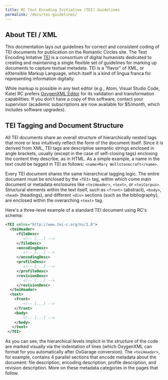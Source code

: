 ```yaml
---
title: RC Text Encoding Initiative (TEI) Guidelines
permalink: /docs/tei-guidelines/
---
```


## About TEI / XML

This docmentation lays out guidelines for correct and consistent coding of TEI documents for publication on the Romantic Circles site. The Text Encoding Initative [TEI](https://tei-c.org) is a consortium of digital humanists dedicated to creating and maintaining a single flexible set of guidelines for marking up documents to capture textual metadata. TEI is a "flavor" of XML, or eXtensible Markup Language, which itself is a kind of lingua franca for representing information digitally.

While markup is possible in any text editor (e.g., Atom, Visual Studio Code, Kate) RC prefers [OxygenXML Editor](https://www.oxygenxml.com/) for its validation and transformation capabilities. If you don't have a copy of this software, contact your supervisor (academic subscriptions are now available for $5/month, which includes software upgrades).

## TEI Tagging and Document Structure

All TEI documents share an overall structure of hierarchically nested tags that more or less intuitively reflect the form of the document itself. Since it is derived from XML, TEI tags are descriptive semantic strings enclosed in angle brackets, usually (except in the case of self-closing tags) enclosing the content they describe, as in HTML. As a simple example, a name in the text could be tagged in TEI as follows: `<name>Mary Wollstonecraft</name>`.

Every TEI document shares the same hierarchical tagging logic. The entire document must be enclosed by the `<TEI>` tag, within which come main document or metadata enclosures like `<teiHeader>`, `<text>`, or `<teiCorpus>`. Structural elements within the text itself, such as `<front>` (abstract), `<body>`, `<head>` (headings), and different `<div>` sections (such as the bibliography), are enclosed within the overarching `<text>` tag.

Here's a three-level example of a standard TEI document using RC's schema:

```xml
<TEI xmlns="http://www.tei-c.org/ns/1.0">
  <teiHeader>
     <fileDesc>
        <!-- [...] -->
     </fileDesc>
     <encodingDesc>
        <!-- [...] -->
     </encodingDesc>
     <profileDesc>
        <!-- [...] -->
     </profileDesc>
     <revisionDesc>
        <!-- [...] -->
     </revisionDesc>
  </teiHeader>
  <text>
    <front>
        <!-- [...] -->
    </front>
    <body>
        <!-- [...] -->
    </body>
   </text>
 </TEI>
 ```

As you can see, the hierarchical levels implicit in the structure of the code are marked visually via the indentation of lines (which OxygenXML can format for you automatically after OxGarage conversion). The `<teiHeader>`, for example, contains 4 parallel sections that encode metadata about the document: file description, encoding description, profile description, and revision description. More on these metadata categories in the pages that follow.

